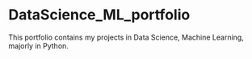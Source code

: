 # DataScience_ML_portfolio
This portfolio contains my projects in Data Science, Machine Learning, majorly in Python.
